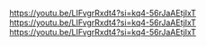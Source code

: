 https://youtu.be/LIFvgrRxdt4?si=kq4-56rJaAEtjIxT
https://youtu.be/LIFvgrRxdt4?si=kq4-56rJaAEtjIxT
https://youtu.be/LIFvgrRxdt4?si=kq4-56rJaAEtjIxT
